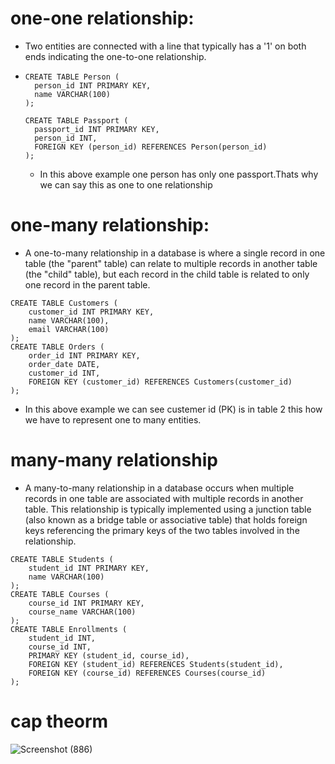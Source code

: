# one-one relationship:
* Two entities are connected with a line that typically has a '1' on both ends indicating the one-to-one relationship.
* ```
  CREATE TABLE Person (
    person_id INT PRIMARY KEY,
    name VARCHAR(100)
  );

  CREATE TABLE Passport (
    passport_id INT PRIMARY KEY,
    person_id INT,
    FOREIGN KEY (person_id) REFERENCES Person(person_id)
  );

  ```
  * In this above example one person has only one passport.Thats why we can say this as one to one relationship
# one-many relationship:
* A one-to-many relationship in a database is where a single record in one table (the "parent" table) can relate to multiple records in another table (the "child" 
  table), but each record in the child table is related to only one record in the parent table.
```
CREATE TABLE Customers (
    customer_id INT PRIMARY KEY,
    name VARCHAR(100),
    email VARCHAR(100)
);
CREATE TABLE Orders (
    order_id INT PRIMARY KEY,
    order_date DATE,
    customer_id INT,
    FOREIGN KEY (customer_id) REFERENCES Customers(customer_id)
);
```
* In this above example we can see custemer id (PK) is in table 2 this how we have to represent one to many entities.
# many-many relationship
* A many-to-many relationship in a database occurs when multiple records in one table are associated with multiple records in another table. This relationship is typically implemented using a junction table (also known as a bridge table or associative table) that holds foreign keys referencing the primary keys of the two tables involved in the relationship.
```
CREATE TABLE Students (
    student_id INT PRIMARY KEY,
    name VARCHAR(100)
);
CREATE TABLE Courses (
    course_id INT PRIMARY KEY,
    course_name VARCHAR(100)
);
CREATE TABLE Enrollments (
    student_id INT,
    course_id INT,
    PRIMARY KEY (student_id, course_id),
    FOREIGN KEY (student_id) REFERENCES Students(student_id),
    FOREIGN KEY (course_id) REFERENCES Courses(course_id)
);
```
# cap theorm
![Screenshot (886)](https://github.com/Subhransupanda2000/daily-work-update/assets/123824203/21fd39c4-aa6c-487a-986a-16266fac43d2)

